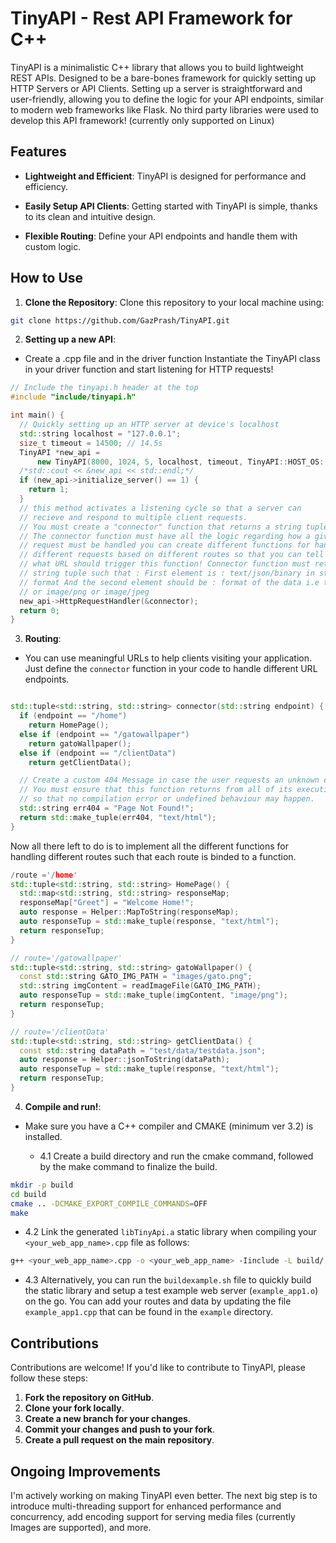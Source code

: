 # TinyAPI - Rest API Framework for C++

TinyAPI is a minimalistic C++ library that allows you to build lightweight REST APIs. Designed to be a bare-bones framework for quickly setting up HTTP Servers or API Clients. Setting up a server is straightforward and user-friendly, allowing you to define the logic for your API endpoints, similar to modern web frameworks like Flask. No third party libraries were used to develop this API framework! (currently only supported on Linux)

## Features

- **Lightweight and Efficient**: TinyAPI is designed for performance and efficiency.

- **Easily Setup API Clients**: Getting started with TinyAPI is simple, thanks to its clean and intuitive design.

- **Flexible Routing**: Define your API endpoints and handle them with custom logic.

<!-- - **Support for **: Send and receive JSON, audio and images. -->

## How to Use

1. **Clone the Repository**: Clone this repository to your local machine using:
```bash
git clone https://github.com/GazPrash/TinyAPI.git
```

2. **Setting up a new API**:

- Create a .cpp file and in the driver function Instantiate the TinyAPI class in your driver function and start listening for HTTP requests!
```cpp
// Include the tinyapi.h header at the top
#include "include/tinyapi.h"

int main() {
  // Quickly setting up an HTTP server at device's localhost
  std::string localhost = "127.0.0.1";
  size_t timeout = 14500; // 14.5s
  TinyAPI *new_api =
      new TinyAPI(8000, 1024, 5, localhost, timeout, TinyAPI::HOST_OS::LINUX);
  /*std::cout << &new_api << std::endl;*/
  if (new_api->initialize_server() == 1) {
    return 1;
  }
  // this method activates a listening cycle so that a server can
  // recieve and respond to multiple client requests.
  // You must create a "connector" function that returns a string tuple
  // The connector function must have all the logic regarding how a given
  // request must be handled you can create different functions for handling
  // different requests based on different routes so that you can tell TinyAPI
  // what URL should trigger this function! Connector function must return a
  // string tuple such that : First element is : text/json/binary in std::string
  // format And the second element should be : format of the data i.e text/html
  // or image/png or image/jpeg
  new_api->HttpRequestHandler(&connector);
  return 0;
}
```

3. **Routing**:

- You can use meaningful URLs to help clients visiting your application. Just define the ```connector``` function in your code to handle different URL endpoints.

```cpp

std::tuple<std::string, std::string> connector(std::string endpoint) {
  if (endpoint == "/home")
    return HomePage();
  else if (endpoint == "/gatowallpaper")
    return gatoWallpaper();
  else if (endpoint == "/clientData")
    return getClientData();

  // Create a custom 404 Message in case the user requests an unknown endpoint
  // You must ensure that this function returns from all of its execution paths
  // so that no compilation error or undefined behaviour may happen.
  std::string err404 = "Page Not Found!";
  return std::make_tuple(err404, "text/html");
}

```
Now all there left to do is to implement all the different functions for handling different routes such that
each route is binded to a function.

```cpp
/route ='/home'
std::tuple<std::string, std::string> HomePage() {
  std::map<std::string, std::string> responseMap;
  responseMap["Greet"] = "Welcome Home!";
  auto response = Helper::MapToString(responseMap);
  auto responseTup = std::make_tuple(response, "text/html");
  return responseTup;
}

// route='/gatowallpaper'
std::tuple<std::string, std::string> gatoWallpaper() {
  const std::string GATO_IMG_PATH = "images/gato.png";
  std::string imgContent = readImageFile(GATO_IMG_PATH);
  auto responseTup = std::make_tuple(imgContent, "image/png");
  return responseTup;
}

// route='/clientData'
std::tuple<std::string, std::string> getClientData() {
  const std::string dataPath = "test/data/testdata.json";
  auto response = Helper::jsonToString(dataPath);
  auto responseTup = std::make_tuple(response, "text/html");
  return responseTup;
}

```

4. **Compile and run!**:

- Make sure you have a C++ compiler and CMAKE (minimum ver 3.2) is installed.

  - 4.1 Create a build directory and run the cmake command, followed by the make command to finalize the build.

```bash
mkdir -p build
cd build
cmake .. -DCMAKE_EXPORT_COMPILE_COMMANDS=OFF
make
```

  - 4.2 Link the generated `libTinyApi.a` static library when compiling your `<your_web_app_name>.cpp` file as follows:

```bash
g++ <your_web_app_name>.cpp -o <your_web_app_name> -Iinclude -L build/ -lTinyApi
```

  - 4.3 Alternatively, you can run the `buildexample.sh` file to quickly build the static library and setup a test example web server (`example_app1.o`) on the go. You can add your routes and data by updating the file `example_app1.cpp` that can be found in the `example` directory.


## Contributions

Contributions are welcome! If you'd like to contribute to TinyAPI, please follow these steps:

1. **Fork the repository on GitHub**.
2. **Clone your fork locally**.
3. **Create a new branch for your changes**.
4. **Commit your changes and push to your fork**.
5. **Create a pull request on the main repository**.

## Ongoing Improvements

I'm actively working on making TinyAPI even better. The next big step is to introduce multi-threading support for enhanced performance and concurrency, add encoding support for serving media files (currently Images are supported), and more.
